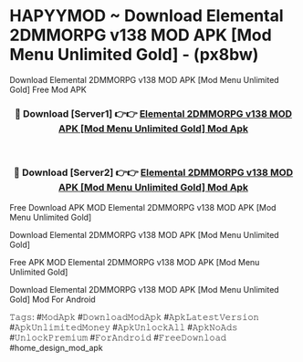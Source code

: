# HAPYYMOD ~ Download Elemental 2DMMORPG v138 MOD APK [Mod Menu Unlimited Gold] - (px8bw)
Download Elemental 2DMMORPG v138 MOD APK [Mod Menu Unlimited Gold] Free Mod APK

<div align="center">
<h3>🔴 Download [Server1] 👉👉 <a href="https://apk-comot.site?title=Elemental_2DMMORPG_v138_MOD_APK_[Mod_Menu_Unlimited_Gold]">Elemental 2DMMORPG v138 MOD APK [Mod Menu Unlimited Gold] Mod Apk</a></h3><br>

<h3>🔴 Download [Server2] 👉👉 <a href="https://apk-comot.site?title=Elemental_2DMMORPG_v138_MOD_APK_[Mod_Menu_Unlimited_Gold]">Elemental 2DMMORPG v138 MOD APK [Mod Menu Unlimited Gold] Mod Apk</a></h3>
</div>


Free Download APK MOD Elemental 2DMMORPG v138 MOD APK [Mod Menu Unlimited Gold]

Download Elemental 2DMMORPG v138 MOD APK [Mod Menu Unlimited Gold] 

Free APK MOD Elemental 2DMMORPG v138 MOD APK [Mod Menu Unlimited Gold] 

Download Elemental 2DMMORPG v138 MOD APK [Mod Menu Unlimited Gold] Mod For Android

𝚃𝚊𝚐𝚜: #𝙼𝚘𝚍𝙰𝚙𝚔 #𝙳𝚘𝚠𝚗𝚕𝚘𝚊𝚍𝙼𝚘𝚍𝙰𝚙𝚔 #𝙰𝚙𝚔𝙻𝚊𝚝𝚎𝚜𝚝𝚅𝚎𝚛𝚜𝚒𝚘𝚗 #𝙰𝚙𝚔𝚄𝚗𝚕𝚒𝚖𝚒𝚝𝚎𝚍𝙼𝚘𝚗𝚎𝚢 #𝙰𝚙𝚔𝚄𝚗𝚕𝚘𝚌𝚔𝙰𝚕𝚕 #𝙰𝚙𝚔𝙽𝚘𝙰𝚍𝚜 #𝚄𝚗𝚕𝚘𝚌𝚔𝙿𝚛𝚎𝚖𝚒𝚞𝚖 #𝙵𝚘𝚛𝙰𝚗𝚍𝚛𝚘𝚒𝚍 #𝙵𝚛𝚎𝚎𝙳𝚘𝚠𝚗𝚕𝚘𝚊𝚍 #home_design_mod_apk